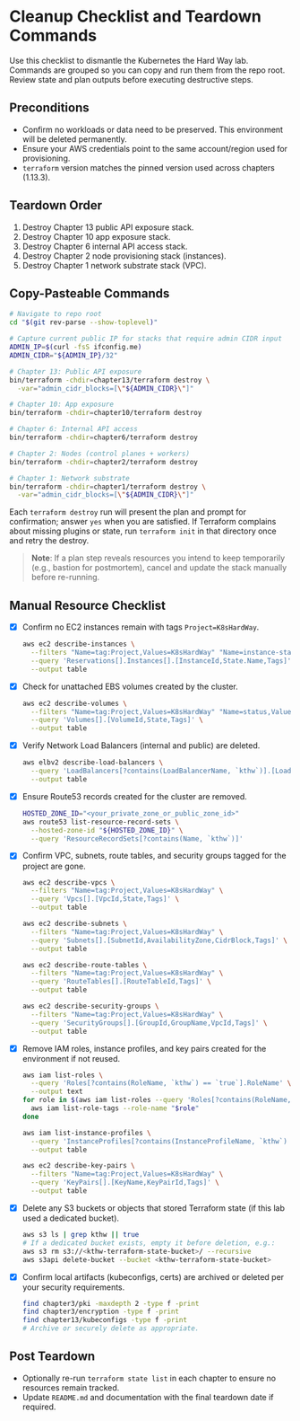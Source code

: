 # Cleanup Checklist and Teardown Commands

Use this checklist to dismantle the Kubernetes the Hard Way lab. Commands are grouped so you can copy and run them from the repo root. Review state and plan outputs before executing destructive steps.

## Preconditions

- Confirm no workloads or data need to be preserved. This environment will be deleted permanently.
- Ensure your AWS credentials point to the same account/region used for provisioning.
- `terraform` version matches the pinned version used across chapters (1.13.3).

## Teardown Order

1. Destroy Chapter 13 public API exposure stack.
2. Destroy Chapter 10 app exposure stack.
3. Destroy Chapter 6 internal API access stack.
4. Destroy Chapter 2 node provisioning stack (instances).
5. Destroy Chapter 1 network substrate stack (VPC).

## Copy-Pasteable Commands

```bash
# Navigate to repo root
cd "$(git rev-parse --show-toplevel)"

# Capture current public IP for stacks that require admin CIDR input
ADMIN_IP=$(curl -fsS ifconfig.me)
ADMIN_CIDR="${ADMIN_IP}/32"

# Chapter 13: Public API exposure
bin/terraform -chdir=chapter13/terraform destroy \
  -var="admin_cidr_blocks=[\"${ADMIN_CIDR}\"]"

# Chapter 10: App exposure
bin/terraform -chdir=chapter10/terraform destroy

# Chapter 6: Internal API access
bin/terraform -chdir=chapter6/terraform destroy

# Chapter 2: Nodes (control planes + workers)
bin/terraform -chdir=chapter2/terraform destroy

# Chapter 1: Network substrate
bin/terraform -chdir=chapter1/terraform destroy \
  -var="admin_cidr_blocks=[\"${ADMIN_CIDR}\"]"
```

Each `terraform destroy` run will present the plan and prompt for confirmation; answer `yes` when you are satisfied. If Terraform complains about missing plugins or state, run `terraform init` in that directory once and retry the destroy.

> **Note**: If a plan step reveals resources you intend to keep temporarily (e.g., bastion for postmortem), cancel and update the stack manually before re-running.

## Manual Resource Checklist

- [x] Confirm no EC2 instances remain with tags `Project=K8sHardWay`.

  ```bash
  aws ec2 describe-instances \
    --filters "Name=tag:Project,Values=K8sHardWay" "Name=instance-state-name,Values=pending,running,stopping,stopped" \
    --query 'Reservations[].Instances[].[InstanceId,State.Name,Tags]' \
    --output table
  ```

- [x] Check for unattached EBS volumes created by the cluster.

  ```bash
  aws ec2 describe-volumes \
    --filters "Name=tag:Project,Values=K8sHardWay" "Name=status,Values=available" \
    --query 'Volumes[].[VolumeId,State,Tags]' \
    --output table
  ```

- [x] Verify Network Load Balancers (internal and public) are deleted.

  ```bash
  aws elbv2 describe-load-balancers \
    --query 'LoadBalancers[?contains(LoadBalancerName, `kthw`)].[LoadBalancerName,DNSName,State.Code,Type]' \
    --output table
  ```

- [x] Ensure Route53 records created for the cluster are removed.

  ```bash
  HOSTED_ZONE_ID="<your_private_zone_or_public_zone_id>"
  aws route53 list-resource-record-sets \
    --hosted-zone-id "${HOSTED_ZONE_ID}" \
    --query 'ResourceRecordSets[?contains(Name, `kthw`)]'
  ```

- [x] Confirm VPC, subnets, route tables, and security groups tagged for the project are gone.

  ```bash
  aws ec2 describe-vpcs \
    --filters "Name=tag:Project,Values=K8sHardWay" \
    --query 'Vpcs[].[VpcId,State,Tags]' \
    --output table

  aws ec2 describe-subnets \
    --filters "Name=tag:Project,Values=K8sHardWay" \
    --query 'Subnets[].[SubnetId,AvailabilityZone,CidrBlock,Tags]' \
    --output table

  aws ec2 describe-route-tables \
    --filters "Name=tag:Project,Values=K8sHardWay" \
    --query 'RouteTables[].[RouteTableId,Tags]' \
    --output table

  aws ec2 describe-security-groups \
    --filters "Name=tag:Project,Values=K8sHardWay" \
    --query 'SecurityGroups[].[GroupId,GroupName,VpcId,Tags]' \
    --output table
  ```

- [x] Remove IAM roles, instance profiles, and key pairs created for the environment if not reused.

  ```bash
  aws iam list-roles \
    --query 'Roles[?contains(RoleName, `kthw`) == `true`].RoleName' \
    --output text
  for role in $(aws iam list-roles --query 'Roles[?contains(RoleName, `kthw`) == `true`].RoleName' --output text); do
    aws iam list-role-tags --role-name "$role"
  done

  aws iam list-instance-profiles \
    --query 'InstanceProfiles[?contains(InstanceProfileName, `kthw`) == `true`].[InstanceProfileName,Roles]' \
    --output table

  aws ec2 describe-key-pairs \
    --filters "Name=tag:Project,Values=K8sHardWay" \
    --query 'KeyPairs[].[KeyName,KeyPairId,Tags]' \
    --output table
  ```

- [x] Delete any S3 buckets or objects that stored Terraform state (if this lab used a dedicated bucket).

  ```bash
  aws s3 ls | grep kthw || true
  # If a dedicated bucket exists, empty it before deletion, e.g.:
  aws s3 rm s3://<kthw-terraform-state-bucket>/ --recursive
  aws s3api delete-bucket --bucket <kthw-terraform-state-bucket>
  ```

- [x] Confirm local artifacts (kubeconfigs, certs) are archived or deleted per your security requirements.

  ```bash
  find chapter3/pki -maxdepth 2 -type f -print
  find chapter3/encryption -type f -print
  find chapter13/kubeconfigs -type f -print
  # Archive or securely delete as appropriate.
  ```

## Post Teardown

- Optionally re-run `terraform state list` in each chapter to ensure no resources remain tracked.
- Update `README.md` and documentation with the final teardown date if required.
